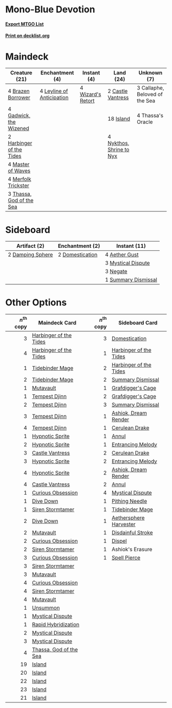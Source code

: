 # Mono-Blue Devotion

#### [Export MTGO List](../collection/Mono-Blue%20Devotion/Mono-Blue%20Devotion.txt)
#### [Print on decklist.org](http://decklist.org/?deckmain=4%09Brazen%20Borrower%0A3%09Callaphe,%20Beloved%20of%20the%20Sea%0A2%09Castle%20Vantress%0A4%09Gadwick,%20the%20Wizened%0A2%09Harbinger%20of%20the%20Tides%0A18%09Island%0A4%09Leyline%20of%20Anticipation%0A4%09Master%20of%20Waves%0A4%09Merfolk%20Trickster%0A4%09Nykthos,%20Shrine%20to%20Nyx%0A4%09Thassa's%20Oracle%0A3%09Thassa,%20God%20of%20the%20Sea%0A4%09Wizard's%20Retort&deckside=4%09Aether%20Gust%0A2%09Damping%20Sphere%0A2%09Domestication%0A3%09Mystical%20Dispute%0A3%09Negate%0A1%09Summary%20Dismissal)
# Maindeck

|                                           Creature (21)                                           |                                          Enchantment (4)                                           |                                        Instant (4)                                         |                                             Land (24)                                             |         Unknown (7)          |
|---------------------------------------------------------------------------------------------------|----------------------------------------------------------------------------------------------------|--------------------------------------------------------------------------------------------|---------------------------------------------------------------------------------------------------|------------------------------|
|4 [Brazen Borrower](http://gatherer.wizards.com/Pages/Card/Details.aspx?multiverseid=473001)       |4 [Leyline of Anticipation](http://gatherer.wizards.com/Pages/Card/Details.aspx?multiverseid=205008)|4 [Wizard's Retort](http://gatherer.wizards.com/Pages/Card/Details.aspx?multiverseid=442963)|2 [Castle Vantress](http://gatherer.wizards.com/Pages/Card/Details.aspx?multiverseid=473204)       |3 Callaphe, Beloved of the Sea|
|4 [Gadwick, the Wizened](http://gatherer.wizards.com/Pages/Card/Details.aspx?multiverseid=473010)  |                                                                                                    |                                                                                            |18 [Island](http://gatherer.wizards.com/Pages/Card/Details.aspx?multiverseid=439857)               |4 Thassa's Oracle             |
|2 [Harbinger of the Tides](http://gatherer.wizards.com/Pages/Card/Details.aspx?multiverseid=433017)|                                                                                                    |                                                                                            |4 [Nykthos, Shrine to Nyx](http://gatherer.wizards.com/Pages/Card/Details.aspx?multiverseid=373713)|                              |
|4 [Master of Waves](http://gatherer.wizards.com/Pages/Card/Details.aspx?multiverseid=438441)       |                                                                                                    |                                                                                            |                                                                                                   |                              |
|4 [Merfolk Trickster](http://gatherer.wizards.com/Pages/Card/Details.aspx?multiverseid=442944)     |                                                                                                    |                                                                                            |                                                                                                   |                              |
|3 [Thassa, God of the Sea](http://gatherer.wizards.com/Pages/Card/Details.aspx?multiverseid=373535)|                                                                                                    |                                                                                            |                                                                                                   |                              |


# Sideboard

|                                       Artifact (2)                                        |                                     Enchantment (2)                                      |                                         Instant (11)                                         |
|-------------------------------------------------------------------------------------------|------------------------------------------------------------------------------------------|----------------------------------------------------------------------------------------------|
|2 [Damping Sphere](http://gatherer.wizards.com/Pages/Card/Details.aspx?multiverseid=443101)|2 [Domestication](http://gatherer.wizards.com/Pages/Card/Details.aspx?multiverseid=370783)|4 [Aether Gust](http://gatherer.wizards.com/Pages/Card/Details.aspx?multiverseid=466796)      |
|                                                                                           |                                                                                          |3 [Mystical Dispute](http://gatherer.wizards.com/Pages/Card/Details.aspx?multiverseid=473020) |
|                                                                                           |                                                                                          |3 [Negate](http://gatherer.wizards.com/Pages/Card/Details.aspx?multiverseid=423707)           |
|                                                                                           |                                                                                          |1 [Summary Dismissal](http://gatherer.wizards.com/Pages/Card/Details.aspx?multiverseid=414370)|


# Other Options

|*n*<sup>th</sup> copy|                                          Maindeck Card                                          |*n*<sup>th</sup> copy|                                         Sideboard Card                                          |
|--------------------:|-------------------------------------------------------------------------------------------------|--------------------:|-------------------------------------------------------------------------------------------------|
|                    3|[Harbinger of the Tides](http://gatherer.wizards.com/Pages/Card/Details.aspx?multiverseid=433017)|                    3|[Domestication](http://gatherer.wizards.com/Pages/Card/Details.aspx?multiverseid=370783)         |
|                    4|[Harbinger of the Tides](http://gatherer.wizards.com/Pages/Card/Details.aspx?multiverseid=433017)|                    1|[Harbinger of the Tides](http://gatherer.wizards.com/Pages/Card/Details.aspx?multiverseid=433017)|
|                    1|[Tidebinder Mage](http://gatherer.wizards.com/Pages/Card/Details.aspx?multiverseid=438462)       |                    2|[Harbinger of the Tides](http://gatherer.wizards.com/Pages/Card/Details.aspx?multiverseid=433017)|
|                    2|[Tidebinder Mage](http://gatherer.wizards.com/Pages/Card/Details.aspx?multiverseid=438462)       |                    2|[Summary Dismissal](http://gatherer.wizards.com/Pages/Card/Details.aspx?multiverseid=414370)     |
|                    1|[Mutavault](http://gatherer.wizards.com/Pages/Card/Details.aspx?multiverseid=370733)             |                    1|[Grafdigger's Cage](http://gatherer.wizards.com/Pages/Card/Details.aspx?multiverseid=278452)     |
|                    1|[Tempest Djinn](http://gatherer.wizards.com/Pages/Card/Details.aspx?multiverseid=442956)         |                    2|[Grafdigger's Cage](http://gatherer.wizards.com/Pages/Card/Details.aspx?multiverseid=278452)     |
|                    2|[Tempest Djinn](http://gatherer.wizards.com/Pages/Card/Details.aspx?multiverseid=442956)         |                    3|[Summary Dismissal](http://gatherer.wizards.com/Pages/Card/Details.aspx?multiverseid=414370)     |
|                    3|[Tempest Djinn](http://gatherer.wizards.com/Pages/Card/Details.aspx?multiverseid=442956)         |                    1|[Ashiok, Dream Render](http://gatherer.wizards.com/Pages/Card/Details.aspx?multiverseid=461155)  |
|                    4|[Tempest Djinn](http://gatherer.wizards.com/Pages/Card/Details.aspx?multiverseid=442956)         |                    1|[Cerulean Drake](http://gatherer.wizards.com/Pages/Card/Details.aspx?multiverseid=466807)        |
|                    1|[Hypnotic Sprite](http://gatherer.wizards.com/Pages/Card/Details.aspx?multiverseid=473011)       |                    1|[Annul](http://gatherer.wizards.com/Pages/Card/Details.aspx?multiverseid=45976)                  |
|                    2|[Hypnotic Sprite](http://gatherer.wizards.com/Pages/Card/Details.aspx?multiverseid=473011)       |                    1|[Entrancing Melody](http://gatherer.wizards.com/Pages/Card/Details.aspx?multiverseid=435207)     |
|                    3|[Castle Vantress](http://gatherer.wizards.com/Pages/Card/Details.aspx?multiverseid=473204)       |                    2|[Cerulean Drake](http://gatherer.wizards.com/Pages/Card/Details.aspx?multiverseid=466807)        |
|                    3|[Hypnotic Sprite](http://gatherer.wizards.com/Pages/Card/Details.aspx?multiverseid=473011)       |                    2|[Entrancing Melody](http://gatherer.wizards.com/Pages/Card/Details.aspx?multiverseid=435207)     |
|                    4|[Hypnotic Sprite](http://gatherer.wizards.com/Pages/Card/Details.aspx?multiverseid=473011)       |                    2|[Ashiok, Dream Render](http://gatherer.wizards.com/Pages/Card/Details.aspx?multiverseid=461155)  |
|                    4|[Castle Vantress](http://gatherer.wizards.com/Pages/Card/Details.aspx?multiverseid=473204)       |                    2|[Annul](http://gatherer.wizards.com/Pages/Card/Details.aspx?multiverseid=45976)                  |
|                    1|[Curious Obsession](http://gatherer.wizards.com/Pages/Card/Details.aspx?multiverseid=439692)     |                    4|[Mystical Dispute](http://gatherer.wizards.com/Pages/Card/Details.aspx?multiverseid=473020)      |
|                    1|[Dive Down](http://gatherer.wizards.com/Pages/Card/Details.aspx?multiverseid=435205)             |                    1|[Pithing Needle](http://gatherer.wizards.com/Pages/Card/Details.aspx?multiverseid=129526)        |
|                    1|[Siren Stormtamer](http://gatherer.wizards.com/Pages/Card/Details.aspx?multiverseid=435232)      |                    1|[Tidebinder Mage](http://gatherer.wizards.com/Pages/Card/Details.aspx?multiverseid=438462)       |
|                    2|[Dive Down](http://gatherer.wizards.com/Pages/Card/Details.aspx?multiverseid=435205)             |                    1|[Aethersphere Harvester](http://gatherer.wizards.com/Pages/Card/Details.aspx?multiverseid=423809)|
|                    2|[Mutavault](http://gatherer.wizards.com/Pages/Card/Details.aspx?multiverseid=370733)             |                    1|[Disdainful Stroke](http://gatherer.wizards.com/Pages/Card/Details.aspx?multiverseid=420705)     |
|                    2|[Curious Obsession](http://gatherer.wizards.com/Pages/Card/Details.aspx?multiverseid=439692)     |                    1|[Dispel](http://gatherer.wizards.com/Pages/Card/Details.aspx?multiverseid=401858)                |
|                    2|[Siren Stormtamer](http://gatherer.wizards.com/Pages/Card/Details.aspx?multiverseid=435232)      |                    1|Ashiok's Erasure                                                                                 |
|                    3|[Curious Obsession](http://gatherer.wizards.com/Pages/Card/Details.aspx?multiverseid=439692)     |                    1|[Spell Pierce](http://gatherer.wizards.com/Pages/Card/Details.aspx?multiverseid=425876)          |
|                    3|[Siren Stormtamer](http://gatherer.wizards.com/Pages/Card/Details.aspx?multiverseid=435232)      |                     |                                                                                                 |
|                    3|[Mutavault](http://gatherer.wizards.com/Pages/Card/Details.aspx?multiverseid=370733)             |                     |                                                                                                 |
|                    4|[Curious Obsession](http://gatherer.wizards.com/Pages/Card/Details.aspx?multiverseid=439692)     |                     |                                                                                                 |
|                    4|[Siren Stormtamer](http://gatherer.wizards.com/Pages/Card/Details.aspx?multiverseid=435232)      |                     |                                                                                                 |
|                    4|[Mutavault](http://gatherer.wizards.com/Pages/Card/Details.aspx?multiverseid=370733)             |                     |                                                                                                 |
|                    1|[Unsummon](http://gatherer.wizards.com/Pages/Card/Details.aspx?multiverseid=136218)              |                     |                                                                                                 |
|                    1|[Mystical Dispute](http://gatherer.wizards.com/Pages/Card/Details.aspx?multiverseid=473020)      |                     |                                                                                                 |
|                    1|[Rapid Hybridization](http://gatherer.wizards.com/Pages/Card/Details.aspx?multiverseid=405354)   |                     |                                                                                                 |
|                    2|[Mystical Dispute](http://gatherer.wizards.com/Pages/Card/Details.aspx?multiverseid=473020)      |                     |                                                                                                 |
|                    3|[Mystical Dispute](http://gatherer.wizards.com/Pages/Card/Details.aspx?multiverseid=473020)      |                     |                                                                                                 |
|                    4|[Thassa, God of the Sea](http://gatherer.wizards.com/Pages/Card/Details.aspx?multiverseid=373535)|                     |                                                                                                 |
|                   19|[Island](http://gatherer.wizards.com/Pages/Card/Details.aspx?multiverseid=439857)                |                     |                                                                                                 |
|                   20|[Island](http://gatherer.wizards.com/Pages/Card/Details.aspx?multiverseid=439857)                |                     |                                                                                                 |
|                   22|[Island](http://gatherer.wizards.com/Pages/Card/Details.aspx?multiverseid=439857)                |                     |                                                                                                 |
|                   23|[Island](http://gatherer.wizards.com/Pages/Card/Details.aspx?multiverseid=439857)                |                     |                                                                                                 |
|                   21|[Island](http://gatherer.wizards.com/Pages/Card/Details.aspx?multiverseid=439857)                |                     |                                                                                                 |

